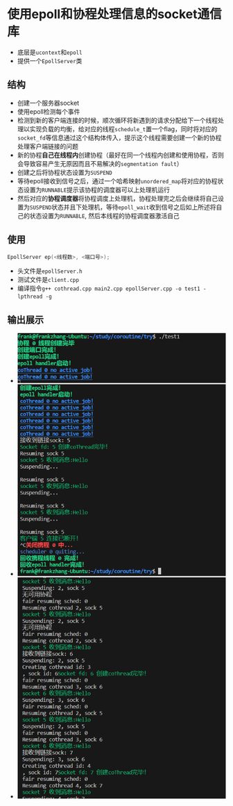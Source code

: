 # 使用epoll和协程处理信息的socket通信库
- 底层是`ucontext`和`epoll`
- 提供一个`EpollServer`类
## 结构
- 创建一个服务器socket
- 使用epoll检测每个事件
- 检测到新的客户端连接的时候，顺次循环将新遇到的请求分配给下一个线程处理以实现负载的均衡，给对应的线程`schedule_t`置一个flag，同时将对应的`socket_fd`等信息通过这个结构体传入，提示这个线程需要创建一个新的协程处理客户端链接的问题
- 新的协程**自己在线程内**创建协程（最好在同一个线程内创建和使用协程，否则会导致容易产生无原因而且不易解决的`segmentation fault`）
- 创建之后将协程状态设置为`SUSPEND`
- 等待epoll接收到信号之后，通过一个哈希映射`unordered_map`将对应的协程状态设置为`RUNNABLE`提示该协程的调度器可以上处理机运行
- 然后对应的**协程调度器**将协程调度上处理机，协程处理完之后会继续将自己设置为`SUSPEND`状态并且下处理机，等待`epoll_wait`收到信号之后如上所述将自己的状态设置为`RUNNABLE`, 然后本线程的协程调度器激活自己

## 使用
```cpp
EpollServer ep(<线程数>, <端口号>);
```
- 头文件是`epollServer.h`
- 测试文件是`client.cpp`
- 编译指令`g++ cothread.cpp main2.cpp epollServer.cpp -o test1 -lpthread -g`

## 输出展示
- ![Alt text](/imgs/image.png)
- ![Alt text](/imgs/image2.png)
- ![Alt text](/imgs/image3.png)